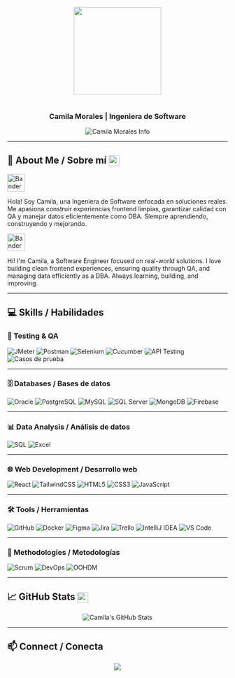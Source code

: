 <p align="center">
  <img src="https://user-images.githubusercontent.com/74038190/219923809-b86dc415-a0c2-4a38-bc88-ad6cf06395a8.gif" width="200">
  <br><br>
</p>

<!-- markdownlint-disable MD033 MD041 -->
<p align="center">
  <h3 align="center">Camila Morales | Ingeniera de Software</h3>
</p>

<p align="center">
  <img src="https://readme-typing-svg.demolab.com/?lines=Frontend+%E2%80%A2+QA+%E2%80%A2+Databases;Learning+%26+improving+every+day&font=Fira%20Code&center=true&width=500&height=60&duration=4000&pause=1000&color=FF0A78" alt="Camila Morales Info">
</p>


<!-- markdownlint-enable MD033 -->

---

## 🌟 About Me / Sobre mí <img src="https://cdn-icons-png.flaticon.com/512/2910/2910763.png" width="25" style="vertical-align:middle; animation: bounce 2s infinite;">

<p align="left">
  <img src="https://flagcdn.com/w40/ec.png" width="40" alt="Bandera de Ecuador">
</p>
     
Hola! Soy Camila, una Ingeniera de Software enfocada en soluciones reales. Me apasiona construir experiencias frontend limpias, garantizar calidad con QA y manejar datos eficientemente como DBA. Siempre aprendiendo, construyendo y mejorando.

<p align="left">
  <img src="https://flagcdn.com/w40/us.png" width="40" alt="Bandera de USA">
</p> 
Hi! I'm Camila, a Software Engineer focused on real-world solutions. I love building clean frontend experiences, ensuring quality through QA, and managing data efficiently as a DBA. Always learning, building, and improving.

---

## 💻 Skills / Habilidades

### 🧪 Testing & QA  

![JMeter](https://img.shields.io/badge/JMeter-D22128?style=for-the-badge&logo=apache-jmeter&logoColor=white)
![Postman](https://img.shields.io/badge/Postman-FF6C37?style=for-the-badge&logo=postman&logoColor=white)
![Selenium](https://img.shields.io/badge/Selenium-43B02A?style=for-the-badge&logo=selenium&logoColor=white)
![Cucumber](https://img.shields.io/badge/Cucumber-23D96C?style=for-the-badge&logo=cucumber&logoColor=white)
![API Testing](https://img.shields.io/badge/Pruebas%20API-000000?style=for-the-badge)
![Casos de prueba](https://img.shields.io/badge/Casos%20de%20Prueba-555555?style=for-the-badge)

---

### 🗄️ Databases / Bases de datos  
![Oracle](https://img.shields.io/badge/Oracle-F80000?style=for-the-badge&logo=oracle&logoColor=white)
![PostgreSQL](https://img.shields.io/badge/PostgreSQL-336791?style=for-the-badge&logo=postgresql&logoColor=white)
![MySQL](https://img.shields.io/badge/MySQL-4479A1?style=for-the-badge&logo=mysql&logoColor=white)
![SQL Server](https://img.shields.io/badge/SQL%20Server-CC2927?style=for-the-badge&logo=microsoftsqlserver&logoColor=white)
![MongoDB](https://img.shields.io/badge/MongoDB-47A248?style=for-the-badge&logo=mongodb&logoColor=white)
![Firebase](https://img.shields.io/badge/Firebase-FFCA28?style=for-the-badge&logo=firebase&logoColor=black)

---

### 📊 Data Analysis / Análisis de datos  
![SQL](https://img.shields.io/badge/SQL-003B57?style=for-the-badge&logo=database&logoColor=white)
![Excel](https://img.shields.io/badge/Excel-217346?style=for-the-badge&logo=microsoftexcel&logoColor=white)

---

### 🌐 Web Development / Desarrollo web  
![React](https://img.shields.io/badge/React-61DAFB?style=for-the-badge&logo=react&logoColor=black)
![TailwindCSS](https://img.shields.io/badge/TailwindCSS-38B2AC?style=for-the-badge&logo=tailwindcss&logoColor=white)
![HTML5](https://img.shields.io/badge/HTML5-E34F26?style=for-the-badge&logo=html5&logoColor=white)
![CSS3](https://img.shields.io/badge/CSS3-1572B6?style=for-the-badge&logo=css3&logoColor=white)
![JavaScript](https://img.shields.io/badge/JavaScript-F7DF1E?style=for-the-badge&logo=javascript&logoColor=black)

---

### 🛠️ Tools / Herramientas  
![GitHub](https://img.shields.io/badge/GitHub-181717?style=for-the-badge&logo=github&logoColor=white)
![Docker](https://img.shields.io/badge/Docker-2496ED?style=for-the-badge&logo=docker&logoColor=white)
![Figma](https://img.shields.io/badge/Figma-F24E1E?style=for-the-badge&logo=figma&logoColor=white)
![Jira](https://img.shields.io/badge/Jira-0052CC?style=for-the-badge&logo=jira&logoColor=white)
![Trello](https://img.shields.io/badge/Trello-0079BF?style=for-the-badge&logo=trello&logoColor=white)
![IntelliJ IDEA](https://img.shields.io/badge/IntelliJ-000000?style=for-the-badge&logo=intellijidea&logoColor=white)
![VS Code](https://img.shields.io/badge/VS%20Code-007ACC?style=for-the-badge&logo=visualstudiocode&logoColor=white)

---

### 🧩 Methodologies / Metodologías  
![Scrum](https://img.shields.io/badge/Scrum-009FDA?style=for-the-badge&logo=scrumalliance&logoColor=white)
![DevOps](https://img.shields.io/badge/DevOps-4B275F?style=for-the-badge&logo=devops&logoColor=white)
![OOHDM](https://img.shields.io/badge/OOHDM-555555?style=for-the-badge)

---

## 📈 GitHub Stats <img src="https://cdn-icons-png.flaticon.com/512/733/733553.png" width="25" style="vertical-align:middle; animation: spin 3s linear infinite;">
<p align="center">
  <img src="https://github-readme-stats.vercel.app/api?username=Camila-Morales&show_icons=true&theme=radical" alt="Camila's GitHub Stats" />
</p>

---

## 📫 Connect / Conecta
<p align="center">
  <a href="https://www.linkedin.com/in/camila-morales-724041387/" alt="LinkedIn" title="Connect on LinkedIn">
    <img src="https://img.shields.io/badge/LinkedIn-Camila%20Morales-blue?style=for-the-badge&logo=linkedin&logoColor=white"/></a>
</p>

